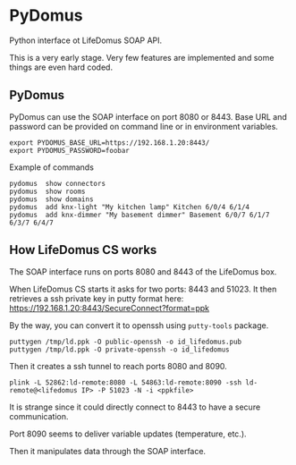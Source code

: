 # PyDomus

Python interface ot LifeDomus SOAP API.

This is a very early stage. Very few features are implemented and some
things are even hard coded.

## PyDomus

PyDomus can use the SOAP interface on port 8080 or 8443. Base URL and password can be
provided on command line or in environment variables.

```
export PYDOMUS_BASE_URL=https://192.168.1.20:8443/
export PYDOMUS_PASSWORD=foobar
```

Example of commands
```
pydomus  show connectors
pydomus  show rooms
pydomus  show domains
pydomus  add knx-light "My kitchen lamp" Kitchen 6/0/4 6/1/4
pydomus  add knx-dimmer "My basement dimmer" Basement 6/0/7 6/1/7 6/3/7 6/4/7
```



## How LifeDomus CS works

The SOAP interface runs on ports 8080 and 8443 of the LifeDomus box.


When LifeDomus CS starts it asks for two ports: 8443 and 51023.
It then retrieves a ssh private key in putty format here:
https://192.168.1.20:8443/SecureConnect?format=ppk

By the way, you can convert it to openssh using `putty-tools` package.

```
puttygen /tmp/ld.ppk -O public-openssh -o id_lifedomus.pub
puttygen /tmp/ld.ppk -O private-openssh -o id_lifedomus
```

Then it creates a ssh tunnel to reach ports 8080 and 8090.
```
plink -L 52862:ld-remote:8080 -L 54863:ld-remote:8090 -ssh ld-remote@<lifedomus IP> -P 51023 -N -i <ppkfile>
```

It is strange since it could directly connect to 8443 to have a secure communication.

Port 8090 seems to deliver variable updates (temperature, etc.).

Then it manipulates data through the SOAP interface.


